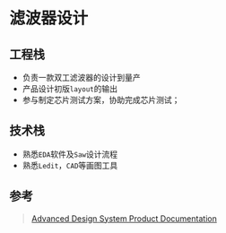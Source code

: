 # 滤波器设计

## 工程栈

- 负责一款双工滤波器的设计到量产
- 产品设计初版`layout`的输出
- 参与制定芯片测试方案，协助完成芯片测试；

## 技术栈

- 熟悉`EDA`软件及`Saw`设计流程
- 熟悉`Ledit`，`CAD`等画图工具

## 参考

> [Advanced Design System Product Documentation](https://docs.keysight.com/display/support/ADS+Product+Documentation)

